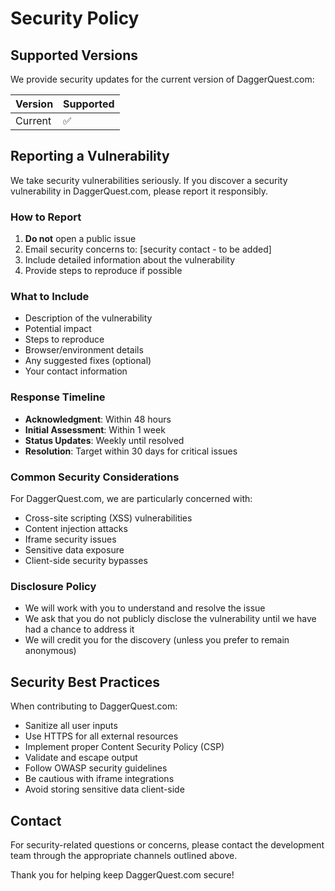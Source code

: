 # Security Policy

## Supported Versions

We provide security updates for the current version of DaggerQuest.com:

| Version | Supported          |
| ------- | ------------------ |
| Current | :white_check_mark: |

## Reporting a Vulnerability

We take security vulnerabilities seriously. If you discover a security vulnerability in DaggerQuest.com, please report it responsibly.

### How to Report

1. **Do not** open a public issue
2. Email security concerns to: [security contact - to be added]
3. Include detailed information about the vulnerability
4. Provide steps to reproduce if possible

### What to Include

- Description of the vulnerability
- Potential impact
- Steps to reproduce
- Browser/environment details
- Any suggested fixes (optional)
- Your contact information

### Response Timeline

- **Acknowledgment**: Within 48 hours
- **Initial Assessment**: Within 1 week
- **Status Updates**: Weekly until resolved
- **Resolution**: Target within 30 days for critical issues

### Common Security Considerations

For DaggerQuest.com, we are particularly concerned with:

- Cross-site scripting (XSS) vulnerabilities
- Content injection attacks
- Iframe security issues
- Sensitive data exposure
- Client-side security bypasses

### Disclosure Policy

- We will work with you to understand and resolve the issue
- We ask that you do not publicly disclose the vulnerability until we have had a chance to address it
- We will credit you for the discovery (unless you prefer to remain anonymous)

## Security Best Practices

When contributing to DaggerQuest.com:

- Sanitize all user inputs
- Use HTTPS for all external resources
- Implement proper Content Security Policy (CSP)
- Validate and escape output
- Follow OWASP security guidelines
- Be cautious with iframe integrations
- Avoid storing sensitive data client-side

## Contact

For security-related questions or concerns, please contact the development team through the appropriate channels outlined above.

Thank you for helping keep DaggerQuest.com secure!
